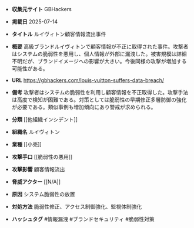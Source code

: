 - **収集元サイト**
GBHackers

- **掲載日**
2025-07-14

- **タイトル**
ルイヴィトン顧客情報流出事件

- **概要**
高級ブランドルイヴィトンで顧客情報が不正に取得された事件。攻撃者はシステムの脆弱性を悪用し、個人情報が外部に漏洩した。被害規模は詳細不明だが、ブランドイメージへの影響が大きい。今後同様の攻撃が増加する可能性がある。

- **URL**
https://gbhackers.com/louis-vuitton-suffers-data-breach/

- **備考**
攻撃者はシステムの脆弱性を利用し顧客情報を不正取得した。攻撃手法は高度で検知が困難である。対策としては脆弱性の早期修正多層防御の強化が必要である。類似事例も増加傾向にあり警戒が求められる。

- **分類**
[[他組織インシデント]]

- **組織名**
ルイヴィトン

- **業種**
[[小売]]

- **攻撃手口**
[[脆弱性の悪用]]

- **攻撃影響**
顧客情報流出

- **脅威アクター**
[[N/A]]

- **原因**
システム脆弱性の放置

- **対処方法**
脆弱性修正、アクセス制御強化、監視体制強化

- **ハッシュタグ**
#情報漏洩 #ブランドセキュリティ #脆弱性対策
